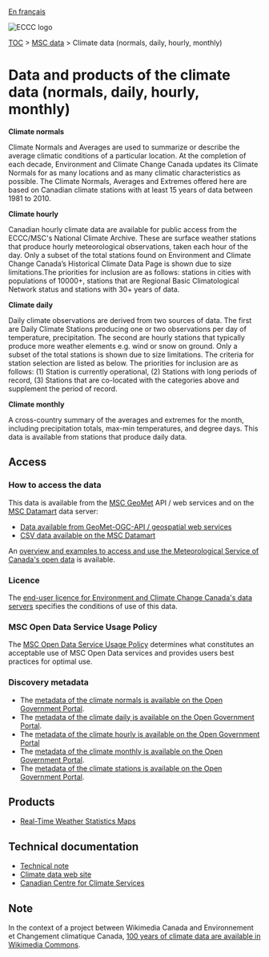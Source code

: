 [En français](readme_climateobs_fr.md)

![ECCC logo](../../img_eccc-logo.png)

[TOC](../../readme_en.md) > [MSC data](../readme_en.md) > Climate  data (normals, daily, hourly, monthly)

# Data and products of the climate data (normals, daily, hourly, monthly)

__Climate normals__

Climate Normals and Averages are used to summarize or describe the average climatic conditions of a particular location. At the completion of each decade, Environment and Climate Change Canada updates its Climate Normals for as many locations and as many climatic characteristics as possible. The Climate Normals, Averages and Extremes offered here are based on Canadian climate stations with at least 15 years of data between 1981 to 2010.

__Climate hourly__

Canadian hourly climate data are available for public access from the ECCC/MSC's National Climate Archive. These are surface weather stations that produce hourly meteorological observations, taken each hour of the day. Only a subset of the total stations found on Environment and Climate Change Canada’s Historical Climate Data Page is shown due to size limitations.The priorities for inclusion are as follows: stations in cities with populations of 10000+, stations that are Regional Basic Climatological Network status and stations with 30+ years of data.

__Climate daily__

Daily climate observations are derived from two sources of data. The first are Daily Climate Stations producing one or two observations per day of temperature, precipitation. The second are hourly stations that typically produce more weather elements e.g. wind or snow on ground. Only a subset of the total stations is shown due to size limitations. The criteria for station selection are listed as below. The priorities for inclusion are as follows: (1) Station is currently operational, (2) Stations with long periods of record, (3) Stations that are co-located with the categories above and supplement the period of record.

__Climate monthly__

A cross-country summary of the averages and extremes for the month, including precipitation totals, max-min temperatures, and degree days.  This data is available from stations that produce daily data.

## Access

### How to access the data

This data is available from the [MSC GeoMet](../../msc-geomet/readme_en.md) API / web services and on the [MSC Datamart](../../msc-datamart/readme_en.md) data server:

* [Data available from GeoMet-OGC-API / geospatial web services](readme_climateobs-geomet_en.md)
* [CSV data available on the MSC Datamart](readme_climateobs-datamart_en.md)

An [overview and examples to access and use the Meteorological Service of Canada's open data](../../usage/readme_en.md) is available.

### Licence

The [end-user licence for Environment and Climate Change Canada's data servers](../../licence/readme_en.md) specifies the conditions of use of this data.

### MSC Open Data Service Usage Policy

The [MSC Open Data Service Usage Policy](../../usage-policy/readme_en.md) determines what constitutes an acceptable use of MSC Open Data services and provides users best practices for optimal use.

### Discovery metadata

* The [metadata of the climate normals is available on the Open Government Portal](https://open.canada.ca/data/en/dataset/746f9469-ab78-5dcc-b165-4b51e8ab8652).
* The [metadata of the climate daily is available on the Open Government Portal](https://open.canada.ca/data/en/dataset/5f963c2d-d4ed-5a79-8a31-c9c582ca5098).
* The [metadata of the climate hourly is available on the Open Government Portal](https://open.canada.ca/data/en/dataset/df2e6e1a-6057-4c4d-a509-94aa57705a8c)
* The [metadata of the climate monthly is available on the Open Government Portal](https://open.canada.ca/data/en/dataset/b24efb37-11b6-5d03-ab19-5759f83db546).
* The [metadata of the climate stations is available on the Open Government Portal](https://open.canada.ca/data/en/dataset/bc52b7a8-46ef-4a7f-90e0-7780abac398c).

## Products

* [Real-Time Weather Statistics Maps](https://collaboration.cmc.ec.gc.ca/cmc/wtoftpa/www/)

## Technical documentation

* [Technical note](https://climate.weather.gc.ca/doc/Technical_Documentation.pdf)
* [Climate data web site](http://climat.meteo.gc.ca/historical_data/search_historic_data_e.html)
* [Canadian Centre for Climate Services](https://www.canada.ca/en/environment-climate-change/services/climate-change/canadian-centre-climate-services.html)

## Note

In the context of a project between Wikimedia Canada and Environnement et Changement climatique Canada, [100 years of climate data are available in Wikimedia Commons](https://meta.wikimedia.org/wiki/Projet_ECCC,_100_ans_de_donn%C3%A9es_m%C3%A9t%C3%A9orologiques_en_acc%C3%A8s_libre/en).